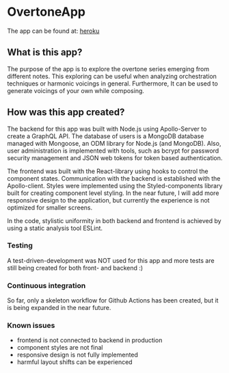 # OvertoneApp

The app can be found at: [heroku](https://overtoneapp-react.herokuapp.com/)

## What is this app?

The purpose of the app is to explore the overtone series emerging from different notes. This exploring can be useful when analyzing orchestration techniques or harmonic voicings in general. Furthermore, It can be used to generate voicings of your own while composing.

## How was this app created?

The backend for this app was built with Node.js using Apollo-Server to create a GraphQL API. The database of users is a MongoDB database managed with Mongoose, an ODM library for Node.js (and MongoDB). Also, user administration is implemented with tools, such as bcrypt for password security management and JSON web tokens for token based authentication.

The frontend was built with the React-library using hooks to control the component states. Communication with the backend is established with the Apollo-client. Styles were implemented using the Styled-components library built for creating component level styling. In the near future, I will add more responsive design to the application, but currently the experience is not optimized for smaller screens.

In the code, stylistic uniformity in both backend and frontend is achieved by using a static analysis tool ESLint.

### Testing

A test-driven-development was NOT used for this app and more tests are still being created for both front- and backend :)

### Continuous integration

So far, only a skeleton workflow for Github Actions has been created, but it is being expanded in the near future.

### Known issues
- frontend is not connected to backend in production
- component styles are not final
- responsive design is not fully implemented
- harmful layout shifts can be experienced
